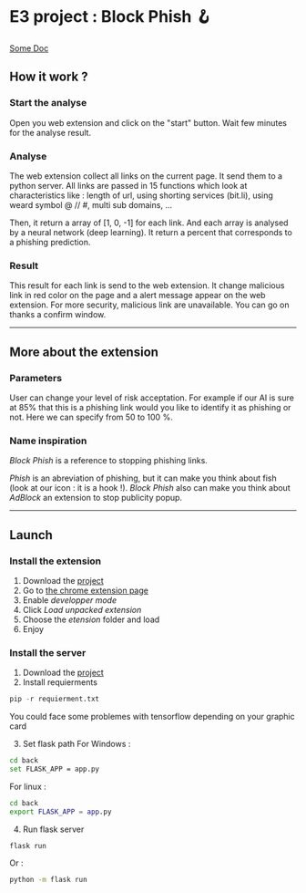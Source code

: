 # E3 project : Block Phish 🪝

[Some Doc](_my_collection/WIKI.md)

## How it work ?
### Start the analyse
Open you web extension and click on the "start" button. Wait few minutes for the analyse result. 

### Analyse
The web extension collect all links on the current page. It send them to a python server. All links are passed in 15 functions which look at characteristics like : length of url, using shorting services (bit.li), using weard symbol @ // #, multi sub domains, ...

Then, it return a array of [1, 0, -1] for each link. And each array is analysed by a neural network (deep learning). It return a percent that corresponds to a phishing prediction. 

### Result
This result for each link is send to the web extension. It change malicious link in red color on the page and a alert message appear on the web extension. For more security, malicious link are unavailable. You can go on thanks a confirm window. 

-----------------

## More about the extension
### Parameters
User can change your level of risk acceptation. For example if our AI is sure at 85% that this is a phishing link would you like to identify it as phishing or not. Here we can specify from 50 to 100 %.

### Name inspiration
*Block Phish* is a reference to stopping phishing links. 

*Phish* is an abreviation of phishing, but it can make you think about fish (look at our icon : it is a hook !). 
*Block Phish* also can make you think about *AdBlock* an extension to stop publicity popup. 

----------------------------------

## Launch
### Install the extension
1. Download the [project](https://github.com/alphae-nix/projetE3/archive/refs/heads/main.zip)
2. Go to [the chrome extension page](chrome://extensions)
3. Enable *developper mode*
4. Click *Load unpacked extension*
5. Choose the *etension* folder and load
6. Enjoy

### Install the server
1. Download the [project](https://github.com/alphae-nix/projetE3/archive/refs/heads/main.zip)
2. Install requierments
  ```python
  pip -r requierment.txt
  ```
  You could face some problemes with tensorflow depending on your graphic card
  
3. Set flask path 
  For Windows : 
  ```bash
  cd back
  set FLASK_APP = app.py
  ```
  For linux :
  ```bash
  cd back
  export FLASK_APP = app.py
  ```
4. Run flask server
  ```bash
  flask run
  ```
  Or :
  ```bash
  python -m flask run
  ```
